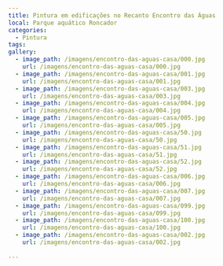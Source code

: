 ```yaml
---
title: Pintura em edificações no Recanto Encontro das Águas
local: Parque aquático Roncador
categories:
  - Pintura
tags:
gallery:
  - image_path: /imagens/encontro-das-aguas-casa/000.jpg
    url: /imagens/encontro-das-aguas-casa/000.jpg
  - image_path: /imagens/encontro-das-aguas-casa/001.jpg
    url: /imagens/encontro-das-aguas-casa/001.jpg
  - image_path: /imagens/encontro-das-aguas-casa/003.jpg
    url: /imagens/encontro-das-aguas-casa/003.jpg
  - image_path: /imagens/encontro-das-aguas-casa/004.jpg
    url: /imagens/encontro-das-aguas-casa/004.jpg
  - image_path: /imagens/encontro-das-aguas-casa/005.jpg
    url: /imagens/encontro-das-aguas-casa/005.jpg
  - image_path: /imagens/encontro-das-aguas-casa/50.jpg
    url: /imagens/encontro-das-aguas-casa/50.jpg
  - image_path: /imagens/encontro-das-aguas-casa/51.jpg
    url: /imagens/encontro-das-aguas-casa/51.jpg
  - image_path: /imagens/encontro-das-aguas-casa/52.jpg
    url: /imagens/encontro-das-aguas-casa/52.jpg
  - image_path: /imagens/encontro-das-aguas-casa/006.jpg
    url: /imagens/encontro-das-aguas-casa/006.jpg
  - image_path: /imagens/encontro-das-aguas-casa/007.jpg
    url: /imagens/encontro-das-aguas-casa/007.jpg
  - image_path: /imagens/encontro-das-aguas-casa/099.jpg
    url: /imagens/encontro-das-aguas-casa/099.jpg
  - image_path: /imagens/encontro-das-aguas-casa/100.jpg
    url: /imagens/encontro-das-aguas-casa/100.jpg
  - image_path: /imagens/encontro-das-aguas-casa/002.jpg
    url: /imagens/encontro-das-aguas-casa/002.jpg
      
---
```

